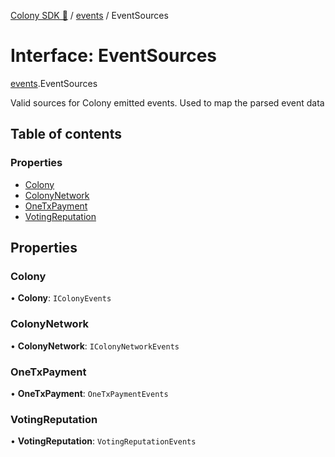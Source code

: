[Colony SDK 🚀](../README.md) / [events](../modules/events.md) / EventSources

# Interface: EventSources

[events](../modules/events.md).EventSources

Valid sources for Colony emitted events. Used to map the parsed event data

## Table of contents

### Properties

- [Colony](events.EventSources.md#colony)
- [ColonyNetwork](events.EventSources.md#colonynetwork)
- [OneTxPayment](events.EventSources.md#onetxpayment)
- [VotingReputation](events.EventSources.md#votingreputation)

## Properties

### Colony

• **Colony**: `IColonyEvents`

### ColonyNetwork

• **ColonyNetwork**: `IColonyNetworkEvents`

### OneTxPayment

• **OneTxPayment**: `OneTxPaymentEvents`

### VotingReputation

• **VotingReputation**: `VotingReputationEvents`
